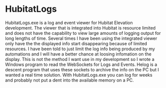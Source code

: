# HubitatLogs
HubitatLogs.exe is a log and event viewer for Hubitat Elevation development. 
The viewer that is integrated into Hubitat is resource limited and does not 
have the capability to view large amounts of logging output for long lengths 
of time. Several times I have been using the integrated viewer only have the 
the displayed info start disappearing because of limited resources.  I have 
been told to just limit the log info being produced by my automations and I
will have a better chance at loosing infomation on the display. This is not 
the method I want use in my development so I wrote a Windows program to read 
the WebSockets for Logs and Events. Helog is a descent program that uses 
these sockets to archive the info on the PC but I wanted a real time solution. 
With HubitatLogs.exe you can log for weeks and probably not put a dent into 
the available memory on a PC.
